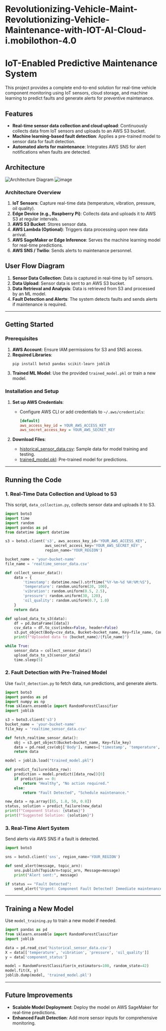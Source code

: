 # Revolutionizing-Vehicle-Maint-Revolutionizing-Vehicle-Maintenance-with-IOT-AI-Cloud-i.mobilothon-4.0

# IoT-Enabled Predictive Maintenance System

This project provides a complete end-to-end solution for real-time vehicle component monitoring using IoT sensors, cloud storage, and machine learning to predict faults and generate alerts for preventive maintenance.

## Features
- **Real-time sensor data collection and cloud upload**: Continuously collects data from IoT sensors and uploads to an AWS S3 bucket.
- **Machine learning-based fault detection**: Applies a pre-trained model to sensor data for fault detection.
- **Automated alerts for maintenance**: Integrates AWS SNS for alert notifications when faults are detected.

## Architecture
![Architecture Diagram](path_to_architecture_image.png)
![image](https://github.com/user-attachments/assets/98221813-3e62-4a14-a62b-4c4226ec5d4c)
### Architecture Overview
1. **IoT Sensors**: Capture real-time data (temperature, vibration, pressure, oil quality).
2. **Edge Device (e.g., Raspberry Pi)**: Collects data and uploads it to AWS S3 at regular intervals.
3. **AWS S3 Bucket**: Stores sensor data.
4. **AWS Lambda (Optional)**: Triggers data processing upon new data arrival.
5. **AWS SageMaker or Edge Inference**: Serves the machine learning model for real-time predictions.
6. **AWS SNS / Twilio**: Sends alerts to maintenance personnel.

## User Flow Diagram

1. **Sensor Data Collection**: Data is captured in real-time by IoT sensors.
2. **Data Upload**: Sensor data is sent to an AWS S3 bucket.
3. **Data Retrieval and Analysis**: Data is retrieved from S3 and processed by an ML model.
4. **Fault Detection and Alerts**: The system detects faults and sends alerts if maintenance is required.

---

## Getting Started

### Prerequisites
1. **AWS Account**: Ensure IAM permissions for S3 and SNS access.
2. **Required Libraries**:
   ```bash
   pip install boto3 pandas scikit-learn joblib
   ```
3. **Trained ML Model**: Use the provided `trained_model.pkl` or train a new model.

### Installation and Setup

1. **Set up AWS Credentials**:
   - Configure AWS CLI or add credentials to `~/.aws/credentials`:
     ```ini
     [default]
     aws_access_key_id = YOUR_AWS_ACCESS_KEY
     aws_secret_access_key = YOUR_AWS_SECRET_KEY
     ```
   
2. **Download Files**:
   - [historical_sensor_data.csv](sandbox:/mnt/data/historical_sensor_data.csv): Sample data for model training and testing.
   - [trained_model.pkl](sandbox:/mnt/data/trained_model.pkl): Pre-trained model for predictions.

---

## Running the Code

### 1. Real-Time Data Collection and Upload to S3

This script, `data_collection.py`, collects sensor data and uploads it to S3.

```python
import boto3
import time
import random
import pandas as pd
from datetime import datetime

s3 = boto3.client('s3', aws_access_key_id='YOUR_AWS_ACCESS_KEY',
                  aws_secret_access_key='YOUR_AWS_SECRET_KEY',
                  region_name='YOUR_REGION')

bucket_name = 'your-bucket-name'
file_name = 'realtime_sensor_data.csv'

def collect_sensor_data():
    data = {
        'timestamp': datetime.now().strftime("%Y-%m-%d %H:%M:%S"),
        'temperature': random.uniform(20, 100),
        'vibration': random.uniform(0.5, 2.5),
        'pressure': random.uniform(30, 120),
        'oil_quality': random.uniform(0.7, 1.0)
    }
    return data

def upload_data_to_s3(data):
    df = pd.DataFrame([data])
    csv_data = df.to_csv(index=False, header=False)
    s3.put_object(Body=csv_data, Bucket=bucket_name, Key=file_name, ContentType='text/csv')
    print(f"Uploaded data to {bucket_name}/{file_name}")

while True:
    sensor_data = collect_sensor_data()
    upload_data_to_s3(sensor_data)
    time.sleep(5)
```

### 2. Fault Detection with Pre-Trained Model

Use `fault_detection.py` to fetch data, run predictions, and generate alerts.

```python
import boto3
import pandas as pd
import numpy as np
from sklearn.ensemble import RandomForestClassifier
import joblib

s3 = boto3.client('s3')
bucket_name = 'your-bucket-name'
file_key = 'realtime_sensor_data.csv'

def fetch_realtime_sensor_data():
    obj = s3.get_object(Bucket=bucket_name, Key=file_key)
    data = pd.read_csv(obj['Body'], names=['timestamp', 'temperature', 'vibration', 'pressure', 'oil_quality'])
    return data

model = joblib.load("trained_model.pkl")

def predict_failure(data_row):
    prediction = model.predict([data_row])[0]
    if prediction == 0:
        return "Healthy", "No action required."
    else:
        return "Fault Detected", "Schedule maintenance."

new_data = np.array([85, 1.8, 50, 0.8])
status, solution = predict_failure(new_data)
print(f"Component Status: {status}")
print(f"Suggested Solution: {solution}")
```

### 3. Real-Time Alert System

Send alerts via AWS SNS if a fault is detected.

```python
import boto3

sns = boto3.client('sns', region_name='YOUR_REGION')

def send_alert(message, topic_arn):
    sns.publish(TopicArn=topic_arn, Message=message)
    print("Alert sent:", message)

if status == "Fault Detected":
    send_alert("Urgent: Component Fault Detected! Immediate maintenance required.", 'YOUR_SNS_TOPIC_ARN')
```

---

## Training a New Model

Use `model_training.py` to train a new model if needed.

```python
import pandas as pd
from sklearn.ensemble import RandomForestClassifier
import joblib

data = pd.read_csv('historical_sensor_data.csv')
X = data[['temperature', 'vibration', 'pressure', 'oil_quality']]
y = data['component_status']

model = RandomForestClassifier(n_estimators=100, random_state=42)
model.fit(X, y)
joblib.dump(model, 'trained_model.pkl')
```

---

## Future Improvements
- **Scalable Model Deployment**: Deploy the model on AWS SageMaker for real-time predictions.
- **Enhanced Fault Detection**: Add more sensor inputs for comprehensive monitoring.

